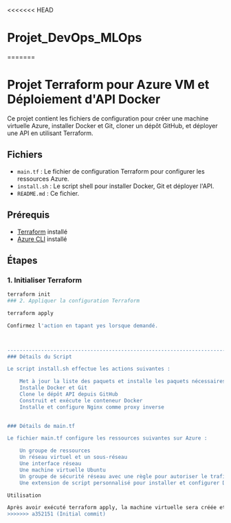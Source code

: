 <<<<<<< HEAD
# Projet_DevOps_MLOps
=======
# Projet Terraform pour Azure VM et Déploiement d'API Docker

Ce projet contient les fichiers de configuration pour créer une machine virtuelle Azure, installer Docker et Git, cloner un dépôt GitHub, et déployer une API en utilisant Terraform.

## Fichiers

- `main.tf` : Le fichier de configuration Terraform pour configurer les ressources Azure.
- `install.sh` : Le script shell pour installer Docker, Git et déployer l'API.
- `README.md` : Ce fichier.

## Prérequis

- [Terraform](https://www.terraform.io/downloads.html) installé
- [Azure CLI](https://docs.microsoft.com/fr-fr/cli/azure/install-azure-cli) installé

## Étapes

### 1. Initialiser Terraform

```sh
terraform init
### 2. Appliquer la configuration Terraform

terraform apply

Confirmez l'action en tapant yes lorsque demandé.



-----------------------------------------------------------------------------------------------------
### Détails du Script

Le script install.sh effectue les actions suivantes :

    Met à jour la liste des paquets et installe les paquets nécessaires
    Installe Docker et Git
    Clone le dépôt API depuis GitHub
    Construit et exécute le conteneur Docker
    Installe et configure Nginx comme proxy inverse
	

### Détails de main.tf

Le fichier main.tf configure les ressources suivantes sur Azure :

    Un groupe de ressources
    Un réseau virtuel et un sous-réseau
    Une interface réseau
    Une machine virtuelle Ubuntu
    Un groupe de sécurité réseau avec une règle pour autoriser le trafic HTTP
    Une extension de script personnalisé pour installer et configurer Docker, Git, et l'API

Utilisation

Après avoir exécuté terraform apply, la machine virtuelle sera créée et configurée automatiquement pour exécuter l'API Pokedex via Docker et Nginx.
>>>>>>> a352151 (Initial commit)
